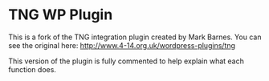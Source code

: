 # TNG WP Plugin

This is a fork of the TNG integration plugin created by Mark Barnes. You can see the original here: http://www.4-14.org.uk/wordpress-plugins/tng

This version of the plugin is fully commented to help explain what each function does.